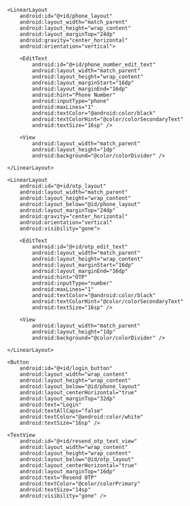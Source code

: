 <?xml version="1.0" encoding="utf-8"?>
<RelativeLayout
    xmlns:android="http://schemas.android.com/apk/res/android"
    android:layout_width="match_parent"
    android:layout_height="match_parent">

    <LinearLayout
        android:id="@+id/phone_layout"
        android:layout_width="match_parent"
        android:layout_height="wrap_content"
        android:layout_marginTop="24dp"
        android:gravity="center_horizontal"
        android:orientation="vertical">

        <EditText
            android:id="@+id/phone_number_edit_text"
            android:layout_width="match_parent"
            android:layout_height="wrap_content"
            android:layout_marginStart="16dp"
            android:layout_marginEnd="16dp"
            android:hint="Phone Number"
            android:inputType="phone"
            android:maxLines="1"
            android:textColor="@android:color/black"
            android:textColorHint="@color/colorSecondaryText"
            android:textSize="16sp" />

        <View
            android:layout_width="match_parent"
            android:layout_height="1dp"
            android:background="@color/colorDivider" />

    </LinearLayout>

    <LinearLayout
        android:id="@+id/otp_layout"
        android:layout_width="match_parent"
        android:layout_height="wrap_content"
        android:layout_below="@id/phone_layout"
        android:layout_marginTop="24dp"
        android:gravity="center_horizontal"
        android:orientation="vertical"
        android:visibility="gone">

        <EditText
            android:id="@+id/otp_edit_text"
            android:layout_width="match_parent"
            android:layout_height="wrap_content"
            android:layout_marginStart="16dp"
            android:layout_marginEnd="16dp"
            android:hint="OTP"
            android:inputType="number"
            android:maxLines="1"
            android:textColor="@android:color/black"
            android:textColorHint="@color/colorSecondaryText"
            android:textSize="16sp" />

        <View
            android:layout_width="match_parent"
            android:layout_height="1dp"
            android:background="@color/colorDivider" />

    </LinearLayout>

    <Button
        android:id="@+id/login_button"
        android:layout_width="wrap_content"
        android:layout_height="wrap_content"
        android:layout_below="@id/phone_layout"
        android:layout_centerHorizontal="true"
        android:layout_marginTop="32dp"
        android:text="Login"
        android:textAllCaps="false"
        android:textColor="@android:color/white"
        android:textSize="16sp" />

    <TextView
        android:id="@+id/resend_otp_text_view"
        android:layout_width="wrap_content"
        android:layout_height="wrap_content"
        android:layout_below="@id/otp_layout"
        android:layout_centerHorizontal="true"
        android:layout_marginTop="16dp"
        android:text="Resend OTP"
        android:textColor="@color/colorPrimary"
        android:textSize="14sp"
        android:visibility="gone" />

</RelativeLayout>
